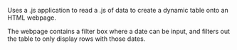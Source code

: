 Uses a .js application to read a .js of data to create a dynamic table onto an HTML webpage.

The webpage contains a filter box where a date can be input, and filters out the table to only display rows with those dates.
